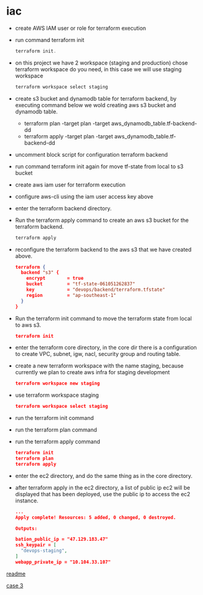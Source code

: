 # iac

- create AWS IAM user or role for terraform execution
- run command terraform init
    
    ```jsx
    terraform init.
    ```
    
- on this project we have 2 workspace (staging and production) chose terraform workspace do you need, in this case we will use staging workspace
    
    ```jsx
    terraform workspace select staging
    ```
    
- create s3 bucket and dynamodb table for terraform backend, by executing command below we wold creating aws s3 bucket and dynamodb table.
    - terraform plan -target plan -target aws_dynamodb_table.tf-backend-dd
    - terraform apply -target plan -target aws_dynamodb_table.tf-backend-dd
- uncomment block script for  configuration terraform backend
- run command terraform init again for move tf-state from local to s3 bucket

- create aws iam user for terraform execution
- configure aws-cli using the iam user access key above
- enter the terraform backend directory.
- Run the terraform apply command to create an aws s3 bucket for the terraform backend.
    
    ```jsx
    terraform apply
    ```
    
- reconfigure the terraform backend to the aws s3 that we have created above.
    
    ```json
    terraform {
      backend "s3" {
        encrypt        = true
        bucket         = "tf-state-061051262837"
        key            = "devops/backend/terraform.tfstate"
        region         = "ap-southeast-1"
      }
    }
    ```
    
- Run the terraform init command to move the terraform state from local to aws s3.
    
    ```json
    terraform init
    ```
    
- enter the terraform core directory, in the core dir there is a configuration to create VPC, subnet, igw, nacl, security group and routing table.
- create a new terraform workspace with the name staging, because currently we plan to create aws infra for staging development
    
    ```json
    terraform workspace new staging
    ```
    
- use terraform workspace staging
    
    ```json
    terraform workspace select staging
    ```
    
- run the terraform init command
- run the terraform plan command
- run the terraform apply command
    
    ```json
    terraform init
    terraform plan
    terraform apply
    ```
    
- enter the ec2 directory, and do the same thing as in the core directory.
- after terraform apply in the ec2 directory, a list of public ip ec2 will be displayed that has been deployed, use the public ip to access the ec2 instance.
    
    ```json
    ...
    Apply complete! Resources: 5 added, 0 changed, 0 destroyed.
    
    Outputs:
    
    bation_public_ip = "47.129.183.47"
    ssh_keypair = [
      "devops-staging",
    ]
    webapp_private_ip = "10.104.33.107"
    ```
    

[readme](https://www.notion.so/readme-8869bd5d427e42c192d35dd63dcb37c7?pvs=21)

[case 3](https://www.notion.so/case-3-076512d493bc49bca51734b3daef4a3e?pvs=21)